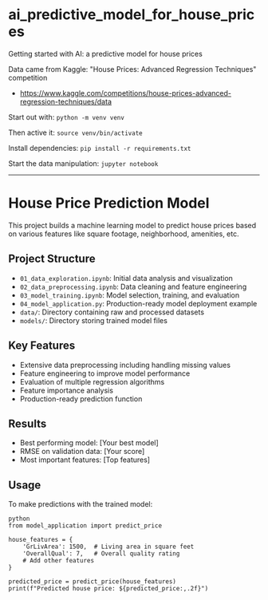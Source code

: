 # ai_predictive_model_for_house_prices
Getting started with AI: a predictive model for house prices

Data came from Kaggle: "House Prices: Advanced Regression Techniques" competition
  - https://www.kaggle.com/competitions/house-prices-advanced-regression-techniques/data

Start out with:
`python -m venv venv`

Then active it:
`source venv/bin/activate`

Install dependencies:
`pip install -r requirements.txt`

Start the data manipulation:
`jupyter notebook`

--------------

# House Price Prediction Model

This project builds a machine learning model to predict house prices based on various features like square footage, neighborhood, amenities, etc.

## Project Structure
- `01_data_exploration.ipynb`: Initial data analysis and visualization
- `02_data_preprocessing.ipynb`: Data cleaning and feature engineering
- `03_model_training.ipynb`: Model selection, training, and evaluation
- `04_model_application.py`: Production-ready model deployment example
- `data/`: Directory containing raw and processed datasets
- `models/`: Directory storing trained model files

## Key Features
- Extensive data preprocessing including handling missing values
- Feature engineering to improve model performance
- Evaluation of multiple regression algorithms
- Feature importance analysis
- Production-ready prediction function

## Results
- Best performing model: [Your best model]
- RMSE on validation data: [Your score]
- Most important features: [Top features]

## Usage
To make predictions with the trained model:
```
python
from model_application import predict_price

house_features = {
    'GrLivArea': 1500,  # Living area in square feet
    'OverallQual': 7,   # Overall quality rating
    # Add other features
}

predicted_price = predict_price(house_features)
print(f"Predicted house price: ${predicted_price:,.2f}")
```